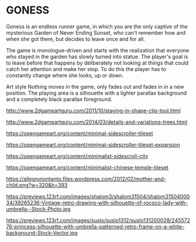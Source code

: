# GONESS
Goness is an endless runner game, in which you are the only captive of the mysterious Garden of Never Ending Sunset, who can't remember how and when she got there, but decides to leave once and for all.

The game is monologue-driven and starts with the realization that everyone who stayed in the garden has slowly turned into statue. The player's goal is to leave before that happens by deliberately not looking at things that could catch her attention and make her stop. To do this the player has to constantly change where she looks, up or down.

Art style
Nothing moves in the game, only fades out and fades in in a new position. The playing area is a silhouette with a lighter parallax background and a completely black parallax foreground.

http://www.2dgameartguru.com/2011/10/staying-in-shape-clip-tool.html

http://www.2dgameartguru.com/2014/03/details-and-variations-trees.html

https://opengameart.org/content/minimal-sidescroller-tileset

https://opengameart.org/content/minimal-sidescroller-tileset-expansion

https://opengameart.org/content/minimalist-sidescroll-city

https://opengameart.org/content/minimalist-chinese-temple-tileset

https://allegronontanto.files.wordpress.com/2012/02/mother-and-child.png?w=320&h=393

https://previews.123rf.com/images/shalom3/shalom31504/shalom3150400034/39265236-Vintage-retro-drawing-with-silhouette-of-rococo-lady-with-umbrella--Stock-Photo.jpg

https://previews.123rf.com/images/suslo/suslo1312/suslo131200028/24557276-princess-silhouette-with-umbrella-patterned-retro-frame-on-a-white-background-Stock-Vector.jpg
